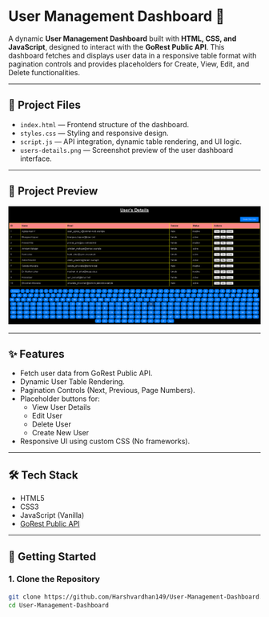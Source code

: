 # User Management Dashboard 🚀

A dynamic **User Management Dashboard** built with **HTML, CSS, and JavaScript**, designed to interact with the **GoRest Public API**. This dashboard fetches and displays user data in a responsive table format with pagination controls and provides placeholders for Create, View, Edit, and Delete functionalities.

---

## 📂 Project Files
- `index.html` — Frontend structure of the dashboard.
- `styles.css` — Styling and responsive design.
- `script.js` — API integration, dynamic table rendering, and UI logic.
- `users-details.png` — Screenshot preview of the user dashboard interface.

---

## 📸 Project Preview
![User Management Dashboard Screenshot](users-details.png)

---

## ✨ Features
- Fetch user data from GoRest Public API.
- Dynamic User Table Rendering.
- Pagination Controls (Next, Previous, Page Numbers).
- Placeholder buttons for:
  - View User Details
  - Edit User
  - Delete User
  - Create New User
- Responsive UI using custom CSS (No frameworks).

---

## 🛠️ Tech Stack
- HTML5
- CSS3
- JavaScript (Vanilla)
- [GoRest Public API](https://gorest.co.in/public-api/users)

---

## 🚀 Getting Started

### 1. Clone the Repository
```bash
git clone https://github.com/Harshvardhan149/User-Management-Dashboard.git
cd User-Management-Dashboard
